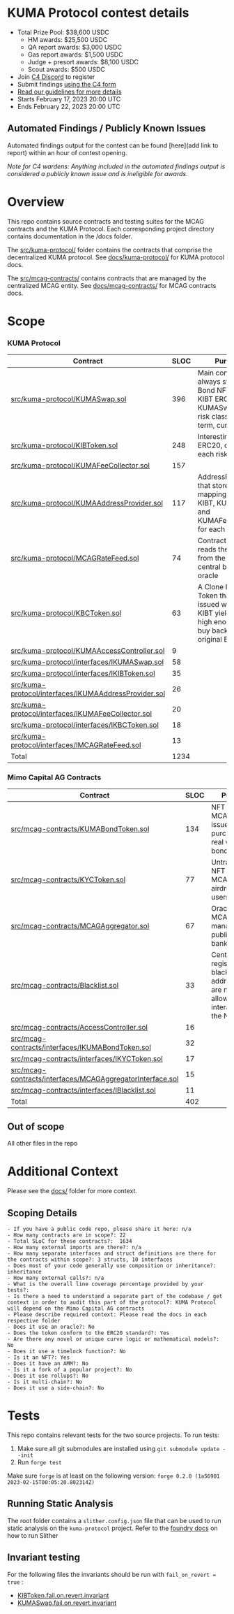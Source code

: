 # KUMA Protocol contest details

- Total Prize Pool: $38,600 USDC
  - HM awards: $25,500 USDC 
  - QA report awards: $3,000 USDC
  - Gas report awards: $1,500 USDC 
  - Judge + presort awards: $8,100 USDC 
  - Scout awards: $500 USDC 
- Join [C4 Discord](https://discord.gg/code4rena) to register
- Submit findings [using the C4 form](https://code4rena.com/contests/2023-02-kuma-protocol-contest/submit)
- [Read our guidelines for more details](https://docs.code4rena.com/roles/wardens)
- Starts February 17, 2023 20:00 UTC
- Ends February 22, 2023 20:00 UTC

## Automated Findings / Publicly Known Issues

Automated findings output for the contest can be found [here](add link to report) within an hour of contest opening.

_Note for C4 wardens: Anything included in the automated findings output is considered a publicly known issue and is ineligible for awards._

# Overview

This repo contains source contracts and testing suites for the MCAG contracts and the KUMA Protocol. Each corresponding project directory contains documentation in the /docs folder.

The [src/kuma-protocol/](https://github.com/code-423n4/2023-02-kuma/src/kuma-protocol/) folder contains the contracts that comprise the decentralized KUMA protocol. See [docs/kuma-protocol/](https://github.com/code-423n4/2023-02-kuma/docs/kuma-protocol/) for KUMA protocol docs.

The [src/mcag-contracts/](https://github.com/code-423n4/2023-02-kuma/src/mcag-contracts/) contains contracts that are managed by the centralized MCAG entity. See [docs/mcag-contracts/](https://github.com/code-423n4/2023-02-kuma/docs/mcag-contracts/) for MCAG contracts docs.

# Scope

### KUMA Protocol

| Contract                                                                                                                                                  | SLOC | Purpose                                                                                                                 | Libraries used                                           |
| --------------------------------------------------------------------------------------------------------------------------------------------------------- | ---- | ----------------------------------------------------------------------------------------------------------------------- | -------------------------------------------------------- |
| [src/kuma-protocol/KUMASwap.sol](https://github.com/code-423n4/2023-02-kuma/src/kuma-protocol/KUMASwap.sol)                                               | 396  | Main contract that always swapping a Bond NFT for the KIBT ERC20, one KUMASwap per risk class (country, term, currency) | [`@openzeppelin/*`](https://openzeppelin.com/contracts/) |
| [src/kuma-protocol/KIBToken.sol](https://github.com/code-423n4/2023-02-kuma/src/kuma-protocol/KIBToken.sol)                                               | 248  | Interesting Bearing ERC20, one for each risk class                                                                      | [`@openzeppelin/*`](https://openzeppelin.com/contracts/) |
| [src/kuma-protocol/KUMAFeeCollector.sol](https://github.com/code-423n4/2023-02-kuma/src/kuma-protocol/KUMAFeeCollector.sol)                               | 157  |                                                                                                                         | [`@openzeppelin/*`](https://openzeppelin.com/contracts/) |
| [src/kuma-protocol/KUMAAddressProvider.sol](https://github.com/code-423n4/2023-02-kuma/src/kuma-protocol/KUMAAddressProvider.sol)                         | 117  | AddressProvider that stores the mappings for the KIBT, KUMASwap and KUMAFeeCollector for each risk class                | [`@openzeppelin/*`](https://openzeppelin.com/contracts/) |
| [src/kuma-protocol/MCAGRateFeed.sol](https://github.com/code-423n4/2023-02-kuma/src/kuma-protocol/MCAGRateFeed.sol)                                       | 74   | Contract that reads the price from the MCAG central bank rate oracle                                                    | [`@openzeppelin/*`](https://openzeppelin.com/contracts/) |
| [src/kuma-protocol/KBCToken.sol](https://github.com/code-423n4/2023-02-kuma/src/kuma-protocol/KBCToken.sol)                                               | 63   | A Clone Bond NFT Token that is issued when the KIBT yield is not high enough to buy back the original Bond NFT          | [`@openzeppelin/*`](https://openzeppelin.com/contracts/) |
| [src/kuma-protocol/KUMAAccessController.sol](https://github.com/code-423n4/2023-02-kuma/src/kuma-protocol/KUMAAccessController.sol)                       | 9    |                                                                                                                         | [`@openzeppelin/*`](https://openzeppelin.com/contracts/) |
| [src/kuma-protocol/interfaces/IKUMASwap.sol](https://github.com/code-423n4/2023-02-kuma/src/kuma-protocol/interfaces/IKUMASwap.sol)                       | 58   |                                                                                                                         | [`@openzeppelin/*`](https://openzeppelin.com/contracts/) |
| [src/kuma-protocol/interfaces/IKIBToken.sol](https://github.com/code-423n4/2023-02-kuma/src/kuma-protocol/interfaces/IKIBToken.sol)                       | 35   |                                                                                                                         | [`@openzeppelin/*`](https://openzeppelin.com/contracts/) |
| [src/kuma-protocol/interfaces/IKUMAAddressProvider.sol](https://github.com/code-423n4/2023-02-kuma/src/kuma-protocol/interfaces/IKUMAAddressProvider.sol) | 26   |                                                                                                                         | [`@openzeppelin/*`](https://openzeppelin.com/contracts/) |
| [src/kuma-protocol/interfaces/IKUMAFeeCollector.sol](https://github.com/code-423n4/2023-02-kuma/src/kuma-protocol/interfaces/IKUMAFeeCollector.sol)       | 20   |                                                                                                                         |
| [src/kuma-protocol/interfaces/IKBCToken.sol](https://github.com/code-423n4/2023-02-kuma/src/kuma-protocol/interfaces/IKBCToken.sol)                       | 18   |                                                                                                                         | [`@openzeppelin/*`](https://openzeppelin.com/contracts/) |
| [src/kuma-protocol/interfaces/IMCAGRateFeed.sol](https://github.com/code-423n4/2023-02-kuma/src/kuma-protocol/interfaces/IMCAGRateFeed.sol)               | 13   |                                                                                                                         | [`@openzeppelin/*`](https://openzeppelin.com/contracts/) |
| Total                                                                                                                                                     | 1234 |                                                                                                                         |                                                          |

### Mimo Capital AG Contracts

| Contract                                                                                                                                                          | SLOC | Purpose                                                                                  | Libraries used                                           |
| ----------------------------------------------------------------------------------------------------------------------------------------------------------------- | ---- | ---------------------------------------------------------------------------------------- | -------------------------------------------------------- |
| [src/mcag-contracts/KUMABondToken.sol](https://github.com/code-423n4/2023-02-kuma/src/mcag-contracts/KUMABondToken.sol)                                           | 134  | NFT that MCAG will issue for each purchased real world bond                              | [`@openzeppelin/*`](https://openzeppelin.com/contracts/) |
| [src/mcag-contracts/KYCToken.sol](https://github.com/code-423n4/2023-02-kuma/src/mcag-contracts/KYCToken.sol)                                                     | 77   | Untransferable NFT that MCAG will airdrop to KYC users                                   | [`@openzeppelin/*`](https://openzeppelin.com/contracts/) |
| [src/mcag-contracts/MCAGAggregator.sol](https://github.com/code-423n4/2023-02-kuma/src/mcag-contracts/MCAGAggregator.sol)                                         | 67   | Oracle that MCAG manages to publish central bank rates                                   | [`@openzeppelin/*`](https://openzeppelin.com/contracts/) |
| [src/mcag-contracts/Blacklist.sol](https://github.com/code-423n4/2023-02-kuma/src/mcag-contracts/Blacklist.sol)                                                   | 33   | Central registry for blacklisted addresses that are not allowed to interact with the NFT | [`@openzeppelin/*`](https://openzeppelin.com/contracts/) |
| [src/mcag-contracts/AccessController.sol](https://github.com/code-423n4/2023-02-kuma/src/mcag-contracts/AccessController.sol)                                     | 16   |                                                                                          | [`@openzeppelin/*`](https://openzeppelin.com/contracts/) |
| [src/mcag-contracts/interfaces/IKUMABondToken.sol](https://github.com/code-423n4/2023-02-kuma/src/mcag-contracts/interfaces/IKUMABondToken.sol)                   | 32   |                                                                                          | [`@openzeppelin/*`](https://openzeppelin.com/contracts/) |
| [src/mcag-contracts/interfaces/IKYCToken.sol](https://github.com/code-423n4/2023-02-kuma/src/mcag-contracts/interfaces/IKYCToken.sol)                             | 17   |                                                                                          | [`@openzeppelin/*`](https://openzeppelin.com/contracts/) |
| [src/mcag-contracts/interfaces/MCAGAggregatorInterface.sol](https://github.com/code-423n4/2023-02-kuma/src/mcag-contracts/interfaces/MCAGAggregatorInterface.sol) | 15   |                                                                                          |                                                          |
| [src/mcag-contracts/interfaces/IBlacklist.sol](https://github.com/code-423n4/2023-02-kuma/src/mcag-contracts/interfaces/IBlacklist.sol)                           | 11   |                                                                                          | [`@openzeppelin/*`](https://openzeppelin.com/contracts/) |
| Total                                                                                                                                                             | 402  |                                                                                          |                                                          |

## Out of scope

All other files in the repo

# Additional Context

Please see the [docs/](https://github.com/code-423n4/2023-02-kuma/docs/) folder for more context.

## Scoping Details

```
- If you have a public code repo, please share it here: n/a
- How many contracts are in scope?: 22
- Total SLoC for these contracts?:  1634
- How many external imports are there?: n/a
- How many separate interfaces and struct definitions are there for the contracts within scope?: 3 structs, 10 interfaces
- Does most of your code generally use composition or inheritance?: inheritance
- How many external calls?: n/a
- What is the overall line coverage percentage provided by your tests?:
- Is there a need to understand a separate part of the codebase / get context in order to audit this part of the protocol?: KUMA Protocol will depend on the Mimo Capital AG contracts
- Please describe required context: Please read the docs in each respective folder
- Does it use an oracle?: No
- Does the token conform to the ERC20 standard?: Yes
- Are there any novel or unique curve logic or mathematical models?: No
- Does it use a timelock function?: No
- Is it an NFT?: Yes
- Does it have an AMM?: No
- Is it a fork of a popular project?: No
- Does it use rollups?: No
- Is it multi-chain?: No
- Does it use a side-chain?: No
```

# Tests

This repo contains relevant tests for the two source projects. To run tests:

1. Make sure all git submodules are installed using `git submodule update --init`
2. Run `forge test`

Make sure `forge` is at least on the following version: `forge 0.2.0 (1a56901 2023-02-15T00:05:20.802314Z)`

## Running Static Analysis

The root folder contains a `slither.config.json` file that can be used to run static analysis on the `kuma-protocol` project. Refer to the [foundry docs](https://book.getfoundry.sh/config/static-analyzers?highlight=slither.config#slither) on how to run Slither

## Invariant testing

For the following files the invariants should be run with `fail_on_revert = true` :

- [KIBToken.fail.on.revert.invariant](./test/kuma-protocol/invariants/KIBToken.fail.on.revert.invariant.sol)
- [KUMASwap.fail.on.revert.invariant](./test/kuma-protocol/invariants/KUMASwap.fail.on.revert.invariant.sol)
